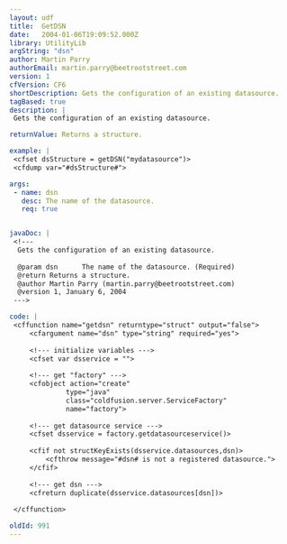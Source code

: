 ```yaml
---
layout: udf
title:  GetDSN
date:   2004-01-06T19:09:52.000Z
library: UtilityLib
argString: "dsn"
author: Martin Parry
authorEmail: martin.parry@beetrootstreet.com
version: 1
cfVersion: CF6
shortDescription: Gets the configuration of an existing datasource.
tagBased: true
description: |
 Gets the configuration of an existing datasource.

returnValue: Returns a structure.

example: |
 <cfset dsStructure = getDSN("mydatasource")>
 <cfdump var="#dsStructure#">

args:
 - name: dsn
   desc: The name of the datasource.
   req: true


javaDoc: |
 <!---
  Gets the configuration of an existing datasource.
  
  @param dsn      The name of the datasource. (Required)
  @return Returns a structure. 
  @author Martin Parry (martin.parry@beetrootstreet.com) 
  @version 1, January 6, 2004 
 --->

code: |
 <cffunction name="getdsn" returntype="struct" output="false">
     <cfargument name="dsn" type="string" required="yes">
 
     <!--- initialize variables --->
     <cfset var dsservice = "">
 
     <!--- get "factory" --->
     <cfobject action="create"
              type="java"
              class="coldfusion.server.ServiceFactory"
              name="factory">
 
     <!--- get datasource service --->
     <cfset dsservice = factory.getdatasourceservice()>
 
     <cfif not structKeyExists(dsservice.datasources,dsn)>
         <cfthrow message="#dsn# is not a registered datasource.">
     </cfif>
     
     <!--- get dsn --->
     <cfreturn duplicate(dsservice.datasources[dsn])>
 
 </cffunction>

oldId: 991
---
```


